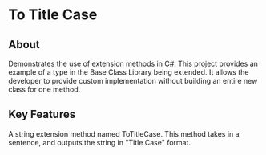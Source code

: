 # To Title Case

## About
Demonstrates the use of extension methods in C#.
This project provides an example of a type in the Base Class Library
being extended. It allows the developer to provide custom implementation
without building an entire new class for one method.

## Key Features
A string extension method named ToTitleCase.
This method takes in a sentence, and outputs the
string in "Title Case" format.
